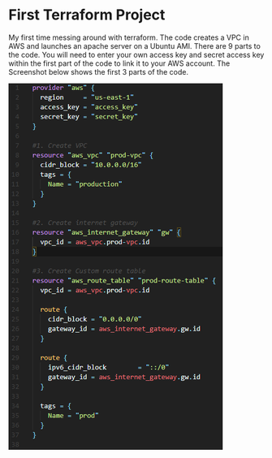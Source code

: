 # First Terraform Project
My first time messing around with terraform. The code creates a VPC in AWS and launches an apache server on a Ubuntu AMI.
There are 9 parts to the code. You will need to enter your own access key and secret access key within the first part of the code to link it to your AWS account.
The Screenshot below shows the first 3 parts of the code. 

![bash](terraform.png)
